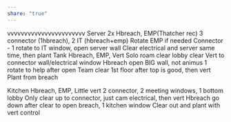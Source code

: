 ```yaml
---
share: "true"
---
```

vvvvvvvvvvvvvvvvvvvvvvv
Server
	2x Hbreach, EMP(Thatcher rec)
	3 connector (1hbreach), 2 IT (hbreach+emp)
		Rotate EMP if needed
		Connector - 1 rotate to IT window, open server wall
			Clear electrical and server same time, then plant
Tank
	Hbreach, EMP, Vert
	Solo roam clear lobby clear
	Vert to connector wall/electrical window
	Hbreach open BIG wall, not animus
		1 rotate to help after open
	Team clear 1st floor after top is good, then vert
	Plant from breach

Kitchen
	Hbreach, EMP, Little vert
	2 connector, 2 meeting windows, 1 bottom lobby
	Only clear up to connector, just cam electrical, then vert
	Hbreach go down after clear to open breach, 1 kitchen window
	Clear out and plant with vert control